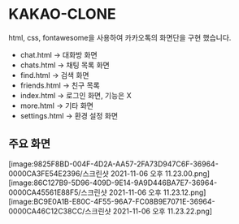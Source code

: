 # KAKAO-CLONE

html, css, fontawesome을 사용하여 카카오톡의 화면단을 구현 했습니다.


- chat.html -> 대화방 화면 
- chats.html -> 채팅 목록 화면
- find.html -> 검색 화면
- friends.html -> 친구 목록
- index.html -> 로그인 화면, 기능은 X
- more.html -> 기타 화면
- settings.html -> 환경 설정 화면

## 주요 화면
[image:9825F8BD-004F-4D2A-AA57-2FA73D947C6F-36964-0000CA3FE54E2396/스크린샷 2021-11-06 오후 11.23.00.png]
[image:86C127B9-5D96-409D-9E14-9A9D446BA7E7-36964-0000CA45561E88F5/스크린샷 2021-11-06 오후 11.23.12.png]
[image:BC9E0A1B-E80C-4F55-96A7-FC08B9E7071E-36964-0000CA46C12C38CC/스크린샷 2021-11-06 오후 11.23.22.png]
